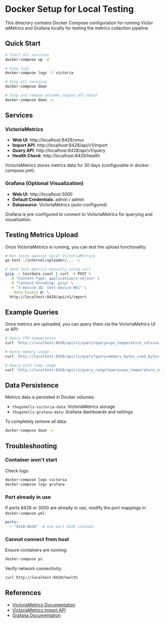 # Docker Setup for Local Testing

This directory contains Docker Compose configuration for running Victor iaMetrics and Grafana locally for testing the metrics collection pipeline.

## Quick Start

```bash
# Start all services
docker-compose up -d

# View logs
docker-compose logs -f victoria

# Stop all services
docker-compose down

# Stop and remove volumes (wipes all data)
docker-compose down -v
```

## Services

### VictoriaMetrics

- **Web UI**: http://localhost:8428/vmui
- **Import API**: http://localhost:8428/api/v1/import
- **Query API**: http://localhost:8428/api/v1/query
- **Health Check**: http://localhost:8428/health

VictoriaMetrics stores metrics data for 30 days (configurable in docker-compose.yml).

### Grafana (Optional Visualization)

- **Web UI**: http://localhost:3000
- **Default Credentials**: admin / admin
- **Datasource**: VictoriaMetrics (auto-configured)

Grafana is pre-configured to connect to VictoriaMetrics for querying and visualization.

## Testing Metrics Upload

Once VictoriaMetrics is running, you can test the upload functionality:

```bash
# Run tests against local VictoriaMetrics
go test ./internal/uploader/... -v

# Send test metrics manually using curl
gzip -c testdata.jsonl | curl -X POST \
  -H "Content-Type: application/x-ndjson" \
  -H "Content-Encoding: gzip" \
  -H "X-Device-ID: test-device-001" \
  --data-binary @- \
  http://localhost:8428/api/v1/import
```

## Example Queries

Once metrics are uploaded, you can query them via the VictoriaMetrics UI or API:

```bash
# Query CPU temperature
curl 'http://localhost:8428/api/v1/query?query=cpu_temperature_celsius'

# Query memory usage
curl 'http://localhost:8428/api/v1/query?query=memory_bytes_used_bytes{device_id="device-001"}'

# Query with time range
curl 'http://localhost:8428/api/v1/query_range?query=cpu_temperature_celsius&start=-1h&step=1m'
```

## Data Persistence

Metrics data is persisted in Docker volumes:
- `thugshells-victoria-data`: VictoriaMetrics storage
- `thugshells-grafana-data`: Grafana dashboards and settings

To completely remove all data:
```bash
docker-compose down -v
```

## Troubleshooting

### Container won't start

Check logs:
```bash
docker-compose logs victoria
docker-compose logs grafana
```

### Port already in use

If ports 8428 or 3000 are already in use, modify the port mappings in `docker-compose.yml`:

```yaml
ports:
  - "9428:8428"  # Use port 9428 instead
```

### Cannot connect from host

Ensure containers are running:
```bash
docker-compose ps
```

Verify network connectivity:
```bash
curl http://localhost:8428/health
```

## References

- [VictoriaMetrics Documentation](https://docs.victoriametrics.com/)
- [VictoriaMetrics Import API](https://docs.victoriametrics.com/#how-to-import-time-series-data)
- [Grafana Documentation](https://grafana.com/docs/)
